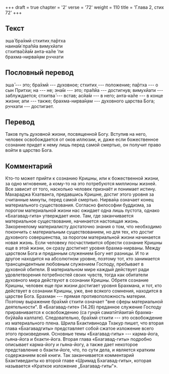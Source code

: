 +++
draft = true
chapter = '2'
verse = '72'
weight = 110
title = 'Глава 2, стих 72'
+++
## Текст

эша̄ бра̄хмӣ стхитих̣ па̄ртха  
наина̄м̇ пра̄пйа вимухйати  
стхитва̄сйа̄м анта-ка̄ле ’пи  
брахма-нирва̄н̣ам р̣ччхати

## Пословный перевод

эша̄ --- это; бра̄хмӣ --- духовное; стхитих̣ --- положение; па̄ртха --- о
сын Притхи; на --- не; эна̄м --- это; пра̄пйа --- достигнув; вимухйати ---
заблуждается; стхитва̄ --- встав; асйа̄м --- в него; анта-ка̄ле --- в конце
жизни; апи --- также; брахма-нирва̄н̣ам --- духовного царства Бога;
р̣ччхати --- достигает.

## Перевод

Таков путь духовной жизни, посвященной Богу. Вступив на него, человек
освобождается от оков иллюзии, и, даже если божественное сознание придет
к нему лишь перед самой смертью, он получит право войти в царство Бога.

## Комментарий

Кто-то может прийти к сознанию Кришны, или к божественной жизни, за одно
мгновение, а кому-то на это потребуются миллионы жизней. Все зависит от
того, насколько человек признаёт и понимает истину. Махараджа Кхатванга,
предавшись Кришне, достиг этого уровня за считанные минуты, перед самой
смертью. Нирва̄н̣а означает конец материального существования. Согласно
философии буддизма, за порогом материальной жизни нас ожидает одна лишь
пустота, однако «Бхагавад-гита» утверждает иное. Там, где заканчивается
материальное существование, начинается настоящая жизнь. Закоренелому
материалисту достаточно знания о том, что необходимо покончить с
материальным существованием, но для тех, кто достиг духовного
совершенства, за порогом материальной жизни начинается новая жизнь. Если
человеку посчастливится обрести сознание Кришны еще в этой жизни, он
сразу достигнет уровня брахма-нирваны. Между царством Бога и преданным
служением Богу нет разницы. И то и другое находится на абсолютном
уровне, поэтому тот, кто занимается трансцендентным любовным служением
Господу, пребывает в духовной обители. В материальном мире каждый
действует ради удовлетворения потребностей своих чувств, тогда как
обитатели духовного мира действуют в сознании Кришны. Обретя сознание
Кришны, человек еще при жизни достигает уровня Брахмана, и тот, кто
действует в сознании Кришны, уже, вне всякого сомнения, находится в
царстве Бога. Брахман --- прямая противоположность материи. Поэтому
выражение бра̄хмӣ стхити означает "вне сферы материальной деятельности".
В «Бхагавад-гите» (14.26) преданное служение Господу приравнивается к
освобождению (са гун̣а̄н саматӣтйаита̄н брахма-бхӯйа̄йа калпате).
Следовательно, бра̄хмӣ стхити --- это освобождение из материального
плена. Шрила Бхактивинода Тхакур пишет, что вторая глава «Бхагавадгиты»
представляет собой сжатое изложение всего этого произведения. Основные
темы «Бхагавад-гиты» --- карма-йога, гьяна-йога и бхакти-йога. Вторая
глава «Бхагавад-гиты» подробно описывает карма-йогу и гьяна-йогу, а
также дает некоторое представление о бхакти-йоге, что, по сути дела, и
является кратким содержанием всей книги. Так заканчивается комментарий
Бхактиведанты ко второй главе «Шримад Бхагавад-гиты», которая называется
«Краткое изложение „Бхагавад-гиты"».
